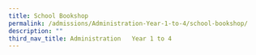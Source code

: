 ```yaml
---
title: School Bookshop
permalink: /admissions/Administration-Year-1-to-4/school-bookshop/
description: ""
third_nav_title: Administration   Year 1 to 4
---
```

